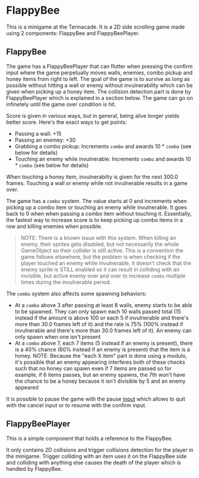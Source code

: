 # FlappyBee
This is a minigame at the Termacade. It is a 2D side scrolling game made using 2 components: FlappyBee and FlappyBeePlayer.

## FlappyBee
The game has a FlappyBeePlayer that can flutter when pressing the confirm input where the game perpetually moves walls, enemies, combo pickup and honey items from right to left. The goal of the game is to survive as long as possible without hitting a wall or enemy without invulnerability which can be given when picking up a honey item. The collision detection part is done by FlappyBeePlayer which is explained in a section below. The game can go on infinetely until the game over condition is hit.

Score is given in various ways, but in general, being alive longer yields better score. Here's the exact ways to get points:

- Passing a wall: +15
- Passing an enemey: +30
- Grabbing a combo pickup: Increments `combo` and awards 10 * `combo` (see below for details)
- Touching an enemy while invulnerable: Increments `combo` and awards 10 * `combo` (see below for details)

When touching a honey item, invulnerabilty is given for the next 300.0 frames. Touching a wall or enemy while not invulnerable results in a game over.

The game has a `combo` system. The value starts at 0 and increments when picking up a combo item or touching an enemy while invulnerable. It goes back to 0 when when passing a combo item without touching it. Essentially, the fastest way to increase score is to keep picking up combo items in a row and killing enemies when possible.

> NOTE: There is a known issue with this system. When killing an enemy, their sprites gets disabled, but not necessarily the whole GameObject so their collider is still active. This is a convention the game follows elsewhere, but the problem is when checking if the player touched an enemy while invulnerable, it doesn't check that the enemy sprite is STILL enabled so it can result in colliding with an invisible, but active enemy over and over to increase `combo` multiple times during the invulnerable period.

The `combo` system also affects some spawning behaviors:

- At a `combo` above 3 after passing at least 8 walls, enemy starts to be able to be spawned. They can only spawn each 10 walls passed total (15 instead if the amount is above 100 or each 5 if invulnerable and there's more than 30.0 frames left of it) and the rate is 75% (100% instead if invulnerable and there's more than 30.0 frames left of it). An enemy can only spawn when one isn't present
- At a `combo` above 7, each 7 items (5 instead if an enemy is present), there is a 40% chance (60% instead if an enemy is present) that the item is a honey. NOTE: Because the "each X item" part is done using a modulo, it's possible that an enemy appearing interferes both of these checks such that no honey can spawn even if 7 items are passed so for example, if 6 items passes, but an enemy spawns, the 7th won't have the chance to be a honey because it isn't divisible by 5 and an enemy appeared

It is possible to pause the game with the pause [input](../../InputIO/Inputs.md) which allows to quit with the cancel input or to resume with the confirm input.

## FlappyBeePlayer
This is a simple component that holds a reference to the FlappyBee.

It only contains 2D collisions and trigger collisions detection for the player in the minigame. Trigger colliding with an item uses it on the FlappyBee side and colliding with anything else causes the death of the player which is handled by FlappyBee.
